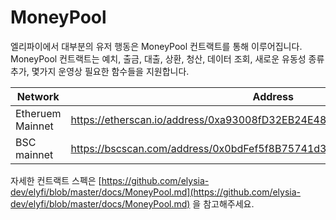# MoneyPool

엘리파이에서 대부분의 유저 행동은 MoneyPool 컨트랙트를 통해 이루어집니다.  MoneyPool 컨트랙트는 예치, 출금, 대출, 상환, 청산, 데이터 조회, 새로운 유동성 종류 추가, 몇가지 운영상 필요한 함수들을 지원합니다.

| Network | Address |
| --- | --- |
| Etheruem Mainnet | https://etherscan.io/address/0xa93008fD32EB24E488DDAA6C0aA152559fDa9E8c |
| BSC mainnet | https://bscscan.com/address/0x0bdFef5f8B75741d33a22d85022244CBE793DA24 |

자세한 컨트랙트 스펙은 [https://github.com/elysia-dev/elyfi/blob/master/docs/MoneyPool.md](https://github.com/elysia-dev/elyfi/blob/master/docs/MoneyPool.md) 을 참고해주세요.